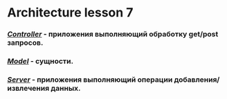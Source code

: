 # Architecture lesson 7
### *[Controller](https://github.com/Kulik129/Architecture/blob/master/src/main/java/com/example/HW7/controllers/MainController.java)* - приложения выполняющий обработку get/post запросов.
### *[Model](https://github.com/Kulik129/Architecture/blob/master/src/main/java/com/example/HW7/models/Employ.java)* - сущности.
### *[Server](https://github.com/Kulik129/Architecture/blob/master/src/main/java/com/example/HW7/server/EmployService.java)* - приложения выполняющий операции добавления/извлечения данных.
